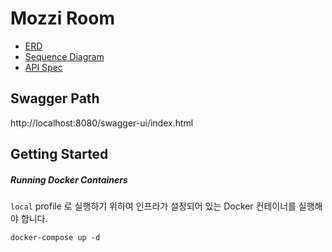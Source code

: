 # Mozzi Room

- [ERD](docs/er-diagram.md)
- [Sequence Diagram](docs/sequence-diagram.md)
- [API Spec](docs/api-spec.md)

## Swagger Path
http://localhost:8080/swagger-ui/index.html

## Getting Started
##### Running Docker Containers
`local` profile 로 실행하기 위하여 인프라가 설정되어 있는 Docker 컨테이너를 실행해야 합니다.
```
docker-compose up -d
```